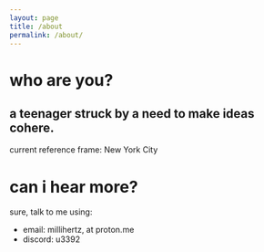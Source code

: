 ```yaml
---
layout: page
title: /about
permalink: /about/
---
```


# who are you?
a teenager struck by a need to make ideas cohere. 
---
current reference frame: New York City

# can i hear more?
sure, talk to me using:
* email: millihertz, at proton.me
* discord: u3392
